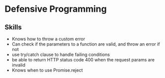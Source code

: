 # Defensive Programming

## Skills

- Knows how to throw a custom error
- Can check if the parameters to a function are valid, and throw an error if not
- use try/catch clause to handle failing conditions
- be able to return HTTP status code 400 when the request params are invalid
- Knows when to use Promise.reject
